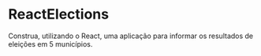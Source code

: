 # ReactElections

Construa, utilizando o React, uma aplicação para informar os resultados de eleições em 5 municípios.
